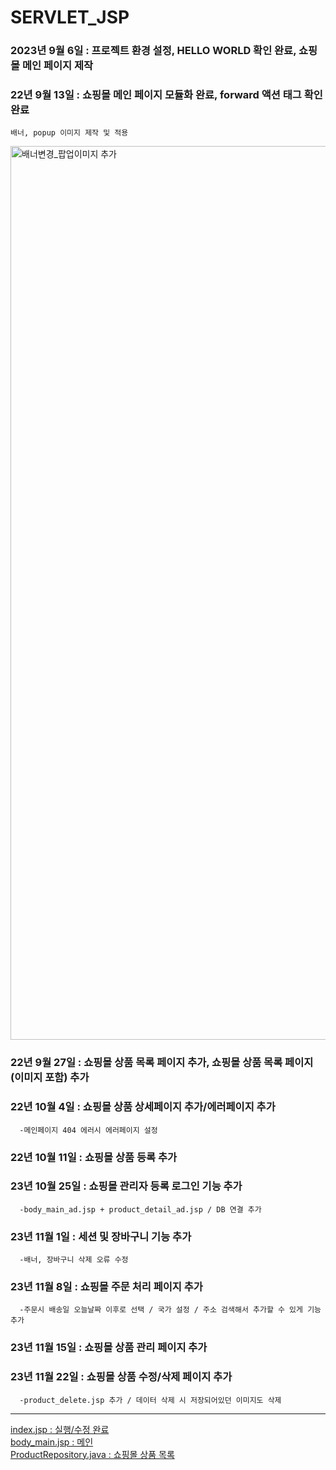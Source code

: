 # SERVLET_JSP
### 2023년 9월 6일 : 프로젝트 환경 설정, HELLO WORLD 확인 완료, 쇼핑몰 메인 페이지 제작

### 22년 9월 13일 : 쇼핑몰 메인 페이지 모듈화 완료, forward 액션 태그 확인 완료
    배너, popup 이미지 제작 및 적용
  <p>
  <img width="1430" alt="배너변경_팝업이미지 추가" src="https://github.com/Hoowowow/20221031_SERVLET_1/assets/149292359/591490fa-686d-4967-9101-c80f9f1d9f01">
  </p>

### 22년 9월 27일 : 쇼핑몰 상품 목록 페이지 추가, 쇼핑몰 상품 목록 페이지(이미지 포함) 추가

### 22년 10월 4일 : 쇼핑몰 상품 상세페이지 추가/에러페이지 추가
      -메인페이지 404 에러시 에러페이지 설정
### 22년 10월 11일 : 쇼핑몰 상품 등록 추가

### 23년 10월 25일 : 쇼핑몰 관리자 등록 로그인 기능 추가
      -body_main_ad.jsp + product_detail_ad.jsp / DB 연결 추가
### 23년 11월 1일 : 세션 및 장바구니 기능 추가
      -배너, 장바구니 삭제 오류 수정
### 23년 11월 8일 : 쇼핑몰 주문 처리 페이지 추가
      -주문시 배송일 오늘날짜 이후로 선택 / 국가 설정 / 주소 검색해서 추가할 수 있게 기능 추가
### 23년 11월 15일 : 쇼핑몰 상품 관리 페이지 추가

### 23년 11월 22일 : 쇼핑몰 상품 수정/삭제 페이지 추가
      -product_delete.jsp 추가 / 데이터 삭제 시 저장되어있던 이미지도 삭제


------------


[index.jsp : 실행/수정 완료](https://github.com/Hoowowow/20221031_SERVLET_1/blob/4a7dc28d4a75c9b2bb4983b4138ea18022ed177e/index.jsp)
<br/>
[body_main.jsp : 메인](https://github.com/Hoowowow/20221031_SERVLET_1/blob/4a7dc28d4a75c9b2bb4983b4138ea18022ed177e/body_main.jsp)
<br/>
[ProductRepository.java : 쇼핑몰 상품 목록](https://github.com/owowowa/20221031_SERVLET_1/blob/78195a61307b2342726ebc5fd8fe020e0fd9080a/WEB-INF/src/dao/ProductRepository.java)